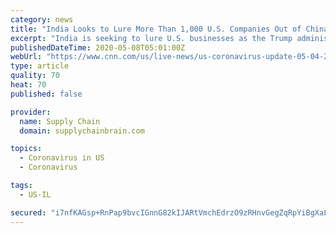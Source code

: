 ```yaml
---
category: news
title: "India Looks to Lure More Than 1,000 U.S. Companies Out of China"
excerpt: "India is seeking to lure U.S. businesses as the Trump administration steps up efforts to remove global supply chains from China."
publishedDateTime: 2020-05-08T05:01:00Z
webUrl: "https://www.cnn.com/us/live-news/us-coronavirus-update-05-04-20/h_17b8da66f77197b8ddec455b3baad2b8"
type: article
quality: 70
heat: 70
published: false

provider:
  name: Supply Chain
  domain: supplychainbrain.com

topics:
  - Coronavirus in US
  - Coronavirus

tags:
  - US-IL

secured: "i7nfKAGsp+RnPap9bvcIGnnG82kIJARtVmchEdrzO9zRHnvGegZqRpYiBgXaL5K3zfTPwyPktk/AgKy4jclVOgNOhebG4gYgW5pqo57mmdFJ2ZtAdtSIC3G/vGyC4DixpLJfSNWvsOrA8WSFOTYE+BfbTJ8AekI5XiVAkWcNsArnbaFmyrDcVGsIf4x+iyr1fq+D/JWTfwPAAcGUJrHMU8pB+WgRTNAYp08EmAieE0moJYvUCc2Ifa6vL9AvibwdwNI8s0r8HACH0W9UZjfULTnKhFq8zsW9rFyvRISH7hBza1wa7Pw1nCuukhXQv2nkNnZDmKlup8hMSi0j4p+RQ4Ekm9ThjE+T7iswqqfbz3jCiM6F5eOGJB29XTvBXi9Z1ifi/jcxF1ygoAswNNkK5zH1frdl0oyWg+0ngE3/8bKC/rMM7OIYZ9PQ3MapuneARKkbLDgPYM/VqK2jrwRjlb/1oMpTp91Y0/LdMNs3z64=;jGb0Cd07/WGD1MrqsRikBQ=="
---
```


